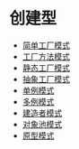 创建型
=====

* [简单工厂模式](SimpleFactory)
* [工厂方法模式](FactoryMethod)
* [静态工厂模式](StaticFactory)
* [抽象工厂模式](AbstractFactory)
* [单例模式](Singleton)
* [多例模式](Multiton)
* [建造者模式](Builder)
* [对象池模式](Pool)
* [原型模式](Prototype)
